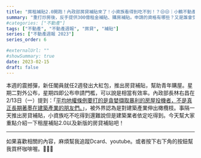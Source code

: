 ```yaml
---
title: "房租補貼2.0開跑！內政部房貸補貼來了！小資族看得到吃不到！？😒😒｜小鶴不動產週報"
summary: "重打炒房後，反手提供300億租金補貼、購房補貼。申請的資格有哪些？又是誰會受益？未來推案是否朝相關方向去努力值得觀察。"
#categories: ["不動產"]
tags: ["不動產", "不動產週報", "房貸", "補貼"]
series: ["不動產週報 2023"]
series_order: 6

#externalUrl: ""
#showSummary: true
date: 2023-02-15
draft: false
---
```

本週的震撼彈，新任閣員就任2週發出大紅包，推出房貸補貼，幫助青年購屋。星期二對外公布，星期四即公布申請門檻，可以說是相當有效率。內政部長林右昌在2/13日（一）提到：「[平均地權條例要打的是貪婪擷取暴利的房屋投機者，不是真正長期著墨在建築產業的朋友們。](https://news.housefun.com.tw/news/article/125606365433.html)」，被外界認為是對建築產業伸出橄欖枝。事隔一天推出房貸補貼，小資族吃不吃得到還難說但是建築業者依定吃得到。今天幫大家重點介紹一下租屋補貼2.0以及新版的房貸補貼吧！



---
如果喜歡相關的內容，麻煩幫我追蹤Dcard、youtube。或者按下右下角的按鈕幫我買杯咖啡喔。:baby_chick::baby_chick::baby_chick:
